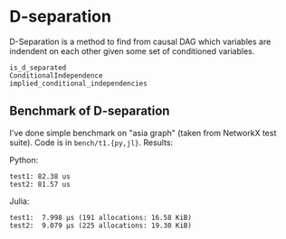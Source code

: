 # D-separation

D-Separation is a method to find from causal DAG which variables are indendent on each other given some set of conditioned variables.

```@docs
is_d_separated
ConditionalIndependence
implied_conditional_independencies
```

## Benchmark of D-separation

I've done simple benchmark on "asia graph" (taken from NetworkX test suite). Code is in `bench/t1.{py,jl}`. Results:

Python:
```
test1: 82.38 us
test2: 81.57 us
```

Julia:
```
test1:  7.998 μs (191 allocations: 16.58 KiB)
test2:  9.079 μs (225 allocations: 19.30 KiB)
```
